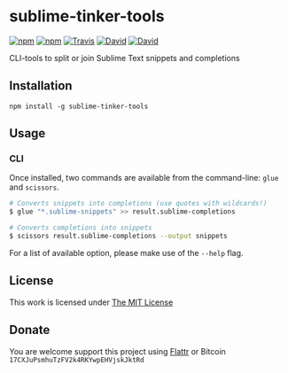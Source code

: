 # sublime-tinker-tools

[![npm](https://img.shields.io/npm/l/sublime-tinker-tools.svg?style=flat-square)](https://www.npmjs.org/package/sublime-tinker-tools)
[![npm](https://img.shields.io/npm/v/sublime-tinker-tools.svg?style=flat-square)](https://www.npmjs.org/package/sublime-tinker-tools)
[![Travis](https://img.shields.io/travis/idleberg/sublime-tinker-tools.svg?style=flat-square)](https://travis-ci.org/idleberg/sublime-tinker-tools)
[![David](https://img.shields.io/david/idleberg/sublime-tinker-tools.svg?style=flat-square)](https://david-dm.org/idleberg/sublime-tinker-tools)
[![David](https://img.shields.io/david/dev/idleberg/sublime-tinker-tools.svg?style=flat-square)](https://david-dm.org/idleberg/sublime-tinker-tools?type=dev)

CLI-tools to split or join Sublime Text snippets and completions

## Installation

`npm install -g sublime-tinker-tools`

## Usage

### CLI

Once installed, two commands are available from the command-line: `glue` and `scissors`.

```bash
# Converts snippets into completions (use quotes with wildcards!)
$ glue "*.sublime-snippets" >> result.sublime-completions

# Converts completions into snippets
$ scissors result.sublime-completions --output snippets
```

For a list of available option, please make use of the `--help` flag.

## License

This work is licensed under [The MIT License](https://opensource.org/licenses/MIT)

## Donate

You are welcome support this project using [Flattr](https://flattr.com/submit/auto?user_id=idleberg&url=https://github.com/idleberg/sublime-tinker-tools) or Bitcoin `17CXJuPsmhuTzFV2k4RKYwpEHVjskJktRd`